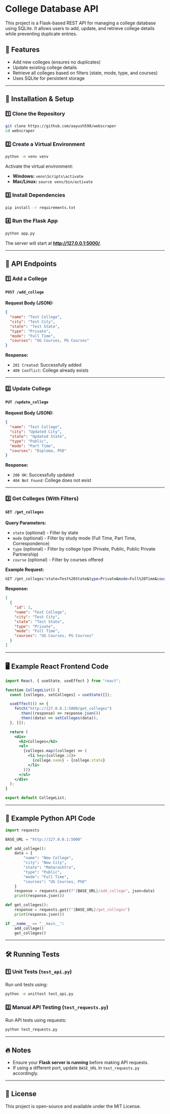 # College Database API

This project is a Flask-based REST API for managing a college database using SQLite. It allows users to add, update, and retrieve college details while preventing duplicate entries.

## 📌 Features

- Add new colleges (ensures no duplicates)
- Update existing college details
- Retrieve all colleges based on filters (state, mode, type, and courses)
- Uses SQLite for persistent storage

---

## 🚀 Installation & Setup

### 1️⃣ Clone the Repository

```sh
git clone https://github.com/aayush598/webscraper
cd webscraper
```

### 2️⃣ Create a Virtual Environment

```sh
python -m venv venv
```

Activate the virtual environment:

- **Windows:** `venv\Scripts\activate`
- **Mac/Linux:** `source venv/bin/activate`

### 3️⃣ Install Dependencies

```sh
pip install -r requirements.txt
```

### 4️⃣ Run the Flask App

```sh
python app.py
```

The server will start at **http://127.0.0.1:5000/**.

---

## 📡 API Endpoints

### **1️⃣ Add a College**

#### `POST /add_college`

**Request Body (JSON):**

```json
{
  "name": "Test College",
  "city": "Test City",
  "state": "Test State",
  "type": "Private",
  "mode": "Full Time",
  "courses": "UG Courses, PG Courses"
}
```

**Response:**

- `201 Created`: Successfully added
- `409 Conflict`: College already exists

---

### **2️⃣ Update College**

#### `PUT /update_college`

**Request Body (JSON):**

```json
{
  "name": "Test College",
  "city": "Updated City",
  "state": "Updated State",
  "type": "Public",
  "mode": "Part Time",
  "courses": "Diploma, PhD"
}
```

**Response:**

- `200 OK`: Successfully updated
- `404 Not Found`: College does not exist

---

### **3️⃣ Get Colleges (With Filters)**

#### `GET /get_colleges`

**Query Parameters:**

- `state` (optional) - Filter by state
- `mode` (optional) - Filter by study mode (Full Time, Part Time, Correspondence)
- `type` (optional) - Filter by college type (Private, Public, Public Private Partnership)
- `course` (optional) - Filter by courses offered

**Example Request:**

```sh
GET /get_colleges?state=Test%20State&type=Private&mode=Full%20Time&course=Engineering
```

**Response:**

```json
[
  {
    "id": 1,
    "name": "Test College",
    "city": "Test City",
    "state": "Test State",
    "type": "Private",
    "mode": "Full Time",
    "courses": "UG Courses, PG Courses"
  }
]
```

---

## 🖥️ Example React Frontend Code

```jsx
import React, { useState, useEffect } from "react";

function CollegeList() {
  const [colleges, setColleges] = useState([]);

  useEffect(() => {
    fetch("http://127.0.0.1:5000/get_colleges")
      .then((response) => response.json())
      .then((data) => setColleges(data));
  }, []);

  return (
    <div>
      <h2>Colleges</h2>
      <ul>
        {colleges.map((college) => (
          <li key={college.id}>
            {college.name} - {college.state}
          </li>
        ))}
      </ul>
    </div>
  );
}

export default CollegeList;
```

---

## 🐍 Example Python API Code

```python
import requests

BASE_URL = "http://127.0.0.1:5000"

def add_college():
    data = {
        "name": "New College",
        "city": "New City",
        "state": "Maharashtra",
        "type": "Public",
        "mode": "Full Time",
        "courses": "UG Courses, PhD"
    }
    response = requests.post(f"{BASE_URL}/add_college", json=data)
    print(response.json())

def get_colleges():
    response = requests.get(f"{BASE_URL}/get_colleges")
    print(response.json())

if __name__ == "__main__":
    add_college()
    get_colleges()
```

---

## 🛠 Running Tests

### **1️⃣ Unit Tests (`test_api.py`)**

Run unit tests using:

```sh
python -m unittest test_api.py
```

### **2️⃣ Manual API Testing (`test_requests.py`)**

Run API tests using requests:

```sh
python test_requests.py
```

---

## 🔥 Notes

- Ensure your **Flask server is running** before making API requests.
- If using a different port, update `BASE_URL` in `test_requests.py` accordingly.

---

## 📜 License

This project is open-source and available under the MIT License.

